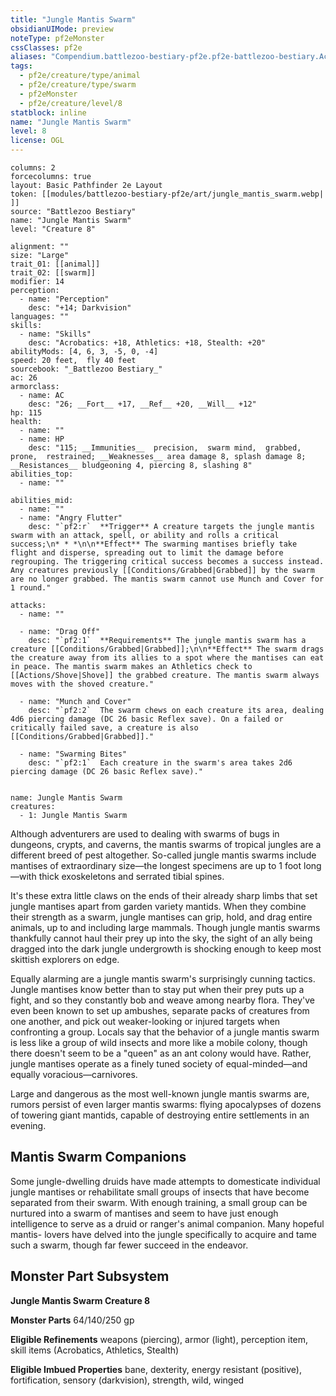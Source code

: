 ```yaml
---
title: "Jungle Mantis Swarm"
obsidianUIMode: preview
noteType: pf2eMonster
cssClasses: pf2e
aliases: "Compendium.battlezoo-bestiary-pf2e.pf2e-battlezoo-bestiary.Actor.MNy9q3b6NWJ30jmZ" 
tags:
  - pf2e/creature/type/animal
  - pf2e/creature/type/swarm
  - pf2eMonster
  - pf2e/creature/level/8
statblock: inline
name: "Jungle Mantis Swarm"
level: 8
license: OGL
---
```


```statblock
columns: 2
forcecolumns: true
layout: Basic Pathfinder 2e Layout
token: [[modules/battlezoo-bestiary-pf2e/art/jungle_mantis_swarm.webp| ]]
source: "Battlezoo Bestiary"
name: "Jungle Mantis Swarm"
level: "Creature 8"

alignment: ""
size: "Large"
trait_01: [[animal]]
trait_02: [[swarm]]
modifier: 14
perception:
  - name: "Perception"
    desc: "+14; Darkvision"
languages: ""
skills:
  - name: "Skills"
    desc: "Acrobatics: +18, Athletics: +18, Stealth: +20"
abilityMods: [4, 6, 3, -5, 0, -4]
speed: 20 feet,  fly 40 feet
sourcebook: "_Battlezoo Bestiary_"
ac: 26
armorclass:
  - name: AC
    desc: "26; __Fort__ +17, __Ref__ +20, __Will__ +12"
hp: 115
health:
  - name: ""
  - name: HP
    desc: "115; __Immunities__  precision,  swarm mind,  grabbed,  prone,  restrained; __Weaknesses__ area damage 8, splash damage 8; __Resistances__ bludgeoning 4, piercing 8, slashing 8"
abilities_top:
  - name: ""

abilities_mid:
  - name: ""
  - name: "Angry Flutter"
    desc: "`pf2:r`  **Trigger** A creature targets the jungle mantis swarm with an attack, spell, or ability and rolls a critical success;\n* * *\n\n**Effect** The swarming mantises briefly take flight and disperse, spreading out to limit the damage before regrouping. The triggering critical success becomes a success instead. Any creatures previously [[Conditions/Grabbed|Grabbed]] by the swarm are no longer grabbed. The mantis swarm cannot use Munch and Cover for 1 round."

attacks:
  - name: ""

  - name: "Drag Off"
    desc: "`pf2:1`  **Requirements** The jungle mantis swarm has a creature [[Conditions/Grabbed|Grabbed]];\n\n**Effect** The swarm drags the creature away from its allies to a spot where the mantises can eat in peace. The mantis swarm makes an Athletics check to [[Actions/Shove|Shove]] the grabbed creature. The mantis swarm always moves with the shoved creature."

  - name: "Munch and Cover"
    desc: "`pf2:2`  The swarm chews on each creature its area, dealing 4d6 piercing damage (DC 26 basic Reflex save). On a failed or critically failed save, a creature is also [[Conditions/Grabbed|Grabbed]]."

  - name: "Swarming Bites"
    desc: "`pf2:1`  Each creature in the swarm's area takes 2d6 piercing damage (DC 26 basic Reflex save)."
 
```

```encounter-table
name: Jungle Mantis Swarm
creatures:
  - 1: Jungle Mantis Swarm
```



Although adventurers are used to dealing with swarms of bugs in dungeons, crypts, and caverns, the mantis swarms of tropical jungles are a different breed of pest altogether. So-called jungle mantis swarms include mantises of extraordinary size—the longest specimens are up to 1 foot long—with thick exoskeletons and serrated tibial spines.

It's these extra little claws on the ends of their already sharp limbs that set jungle mantises apart from garden variety mantids. When they combine their strength as a swarm, jungle mantises can grip, hold, and drag entire animals, up to and including large mammals. Though jungle mantis swarms thankfully cannot haul their prey up into the sky, the sight of an ally being dragged into the dark jungle undergrowth is shocking enough to keep most skittish explorers on edge.

Equally alarming are a jungle mantis swarm's surprisingly cunning tactics. Jungle mantises know better than to stay put when their prey puts up a fight, and so they constantly bob and weave among nearby flora. They've even been known to set up ambushes, separate packs of creatures from one another, and pick out weaker-looking or injured targets when confronting a group. Locals say that the behavior of a jungle mantis swarm is less like a group of wild insects and more like a mobile colony, though there doesn't seem to be a "queen" as an ant colony would have. Rather, jungle mantises operate as a finely tuned society of equal-minded—and equally voracious—carnivores.

Large and dangerous as the most well-known jungle mantis swarms are, rumors persist of even larger mantis swarms: flying apocalypses of dozens of towering giant mantids, capable of destroying entire settlements in an evening.

## Mantis Swarm Companions

Some jungle-dwelling druids have made attempts to domesticate individual jungle mantises or rehabilitate small groups of insects that have become separated from their swarm. With enough training, a small group can be nurtured into a swarm of mantises and seem to have just enough intelligence to serve as a druid or ranger's animal companion. Many hopeful mantis- lovers have delved into the jungle specifically to acquire and tame such a swarm, though far fewer succeed in the endeavor.

## Monster Part Subsystem

**Jungle Mantis Swarm Creature 8**

**Monster Parts** 64/140/250 gp

**Eligible Refinements** weapons (piercing), armor (light), perception item, skill items (Acrobatics, Athletics, Stealth)

**Eligible Imbued Properties** bane, dexterity, energy resistant (positive), fortification, sensory (darkvision), strength, wild, winged
